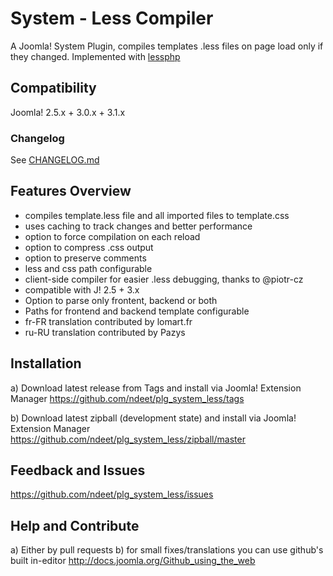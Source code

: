 # System - Less Compiler
A Joomla! System Plugin, compiles templates .less files on page load only if they changed. Implemented with [lessphp]


[lessphp]: https://github.com/leafo/lessphp

## Compatibility
Joomla! 2.5.x + 3.0.x + 3.1.x

### Changelog
See [CHANGELOG.md](CHANGELOG.md)

## Features Overview
+ compiles template.less file and all imported files to template.css
+ uses caching to track changes and better performance
+ option to force compilation on each reload
+ option to compress .css output
+ option to preserve comments
+ less and css path configurable
+ client-side compiler for easier .less debugging, thanks to @piotr-cz
+ compatible with J! 2.5 + 3.x
+ Option to parse only frontent, backend or both
+ Paths for frontend and backend template configurable
+ fr-FR translation contributed by lomart.fr
+ ru-RU translation contributed by Pazys

## Installation
a) Download latest release from Tags and install via Joomla! Extension Manager
https://github.com/ndeet/plg_system_less/tags

b) Download latest zipball (development state) and install via Joomla! Extension Manager
https://github.com/ndeet/plg_system_less/zipball/master

## Feedback and Issues
https://github.com/ndeet/plg_system_less/issues

## Help and Contribute
a) Either by pull requests
b) for small fixes/translations you can use github's built in-editor
http://docs.joomla.org/Github_using_the_web